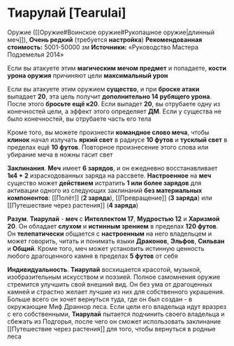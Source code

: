 # Тиарулай [Tearulai]

Оружие ([[Оружие#Воинское оружие#Рукопашное оружие|длинный меч]]), **Очень редкий** (требуется **настройка**)
**Рекомендованная стоимость:** 5001-50000 зм
**Источники:** «Руководство Мастера Подземелья 2014»

Если вы атакуете этим **магическим мечом предмет** и попадаете, **кости урона оружия** причиняют цели **максимальный урон**

Если вы атакуете этим оружием **существо**, и при **броске атаки** выпадает **20**, эта цель получит **дополнительно 14 рубящего урона**. После этого **бросьте ещё к20**. Если выпадет **20**, вы отрубаете одну из конечностей цели, а эффект этого определяет **ДМ**. Если у существа не было конечностей, вы отрубаете часть его тела

Кроме того, вы можете произнести **командное слово меча**, чтобы **клинок** начал излучать **яркий свет** в радиусе **10 футов** и **тусклый свет** в пределах ещё **10 футов**. Повторное произнесение этого слова или убирание меча в ножны гасит свет

**Заклинания**. **Меч** имеет **6 зарядов**, и он ежедневно восстанавливает **1к4 + 2** израсходованных заряда на рассвете. **Настроенное** на **меч** существо может **действием** истратить **1 или более зарядов** для активации одного из следующих заклинаний **без материальных компонентов**: [[Полёт]] (**2 заряда**), [[Превращение]] (**3 заряда**) или [[Путешествие через растения]] (**4 заряда**)

**Разум**. **Тиарулай** - **меч** с **Интеллектом 17**, **Мудростью 12** и **Харизмой 20**. Он обладает **слухом** и **истинным зрением** в пределах **120 футов**. Он **телепатически** общается с **настроенным** на него владельцем и может говорить, читать и понимать языки **Драконов**, **Эльфов**, **Сильван** и **Общий**. Кроме того, меч может установить истинную ценность любого драгоценного камня в пределах **5 футов** от себя

**Индивидуальность**. **Тиарулай** восхищается красотой, музыкой, изобразительным искусством и поэзией. Полное самомнения оружие стремится улучшить свой внешний вид. Он без ума от драгоценных камней и страстно желает лучшие из них для собственного украшения. Больше всего он хочет вернуться туда, где он был создан - в окружающие Миф Драннор леса. Если цели его владельца идут вразрез с его собственными, **Тиарулай** пытается подчинить своего владельца и сбежать из Подгорья, после чего он сможет использовать заклинание [[Путешествие через растения]] для того, чтобы вернуться в родные леса